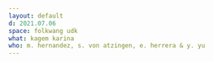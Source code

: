 ```yaml
---
layout: default
d: 2021.07.06
space: folkwang udk
what: kagem karina
who: m. hernandez, s. von atzingen, e. herrera & y. yu
---
```

